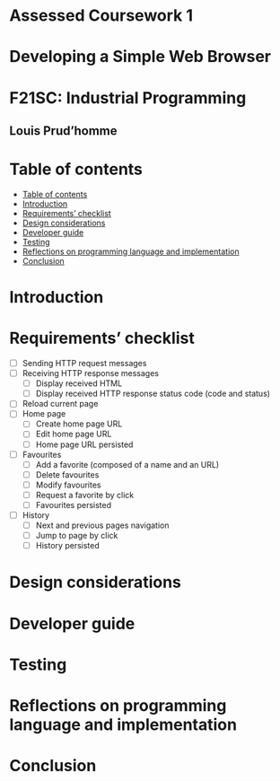 # Assessed Coursework 1 <!-- omit in toc -->
# Developing a Simple Web Browser<!-- omit in toc -->
# F21SC: Industrial Programming<!-- omit in toc -->
## Louis Prud’homme <!-- omit in toc -->

# Table of contents
- [Table of contents](#table-of-contents)
- [Introduction](#introduction)
- [Requirements’ checklist](#requirements-checklist)
- [Design considerations](#design-considerations)
- [Developer guide](#developer-guide)
- [Testing](#testing)
- [Reflections on programming language and implementation](#reflections-on-programming-language-and-implementation)
- [Conclusion](#conclusion)

# Introduction

# Requirements’ checklist
- [ ] Sending HTTP request messages
- [ ] Receiving HTTP response messages
  - [ ] Display received HTML
  - [ ] Display received HTTP response status code (code and status)
- [ ] Reload current page
- [ ] Home page
  - [ ] Create home page URL
  - [ ] Edit home page URL
  - [ ] Home page URL persisted
- [ ] Favourites
  - [ ] Add a favorite (composed of a name and an URL)
  - [ ] Delete favourites
  - [ ] Modify favourites
  - [ ] Request a favorite by click
  - [ ] Favourites persisted
- [ ] History
  - [ ] Next and previous pages navigation
  - [ ] Jump to page by click
  - [ ] History persisted

# Design considerations

# Developer guide

# Testing

# Reflections on programming language and implementation

# Conclusion